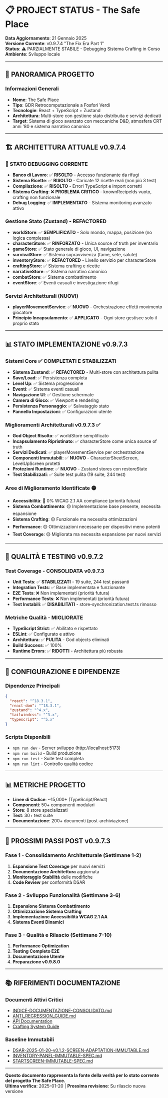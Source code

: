 # 📋 PROJECT STATUS - The Safe Place

**Data Aggiornamento**: 21 Gennaio 2025  
**Versione Corrente**: v0.9.7.4 "The Fix Era Part 1"  
**Status**: ⚠️ PARZIALMENTE STABILE - Debugging Sistema Crafting in Corso  
**Ambiente**: Sviluppo locale

---

## 🎯 PANORAMICA PROGETTO

### Informazioni Generali
- **Nome**: The Safe Place
- **Tipo**: GDR Retrocomputazionale a Fosfori Verdi
- **Tecnologie**: React + TypeScript + Zustand
- **Architettura**: Multi-store con gestione stato distribuita e servizi dedicati
- **Target**: Sistema di gioco avanzato con meccaniche D&D, atmosfera CRT anni '80 e sistema narrativo canonico

---

## 🏗️ ARCHITETTURA ATTUALE v0.9.7.4

### 🔧 STATO DEBUGGING CORRENTE
- **Banco di Lavoro**: ✅ **RISOLTO** - Accesso funzionante da rifugi
- **Sistema Ricette**: ✅ **RISOLTO** - Caricate 12 ricette reali (non più 3 test)
- **Compilazione**: ✅ **RISOLTO** - Errori TypeScript e import corretti
- **Sistema Crafting**: ❌ **PROBLEMA CRITICO** - knownRecipeIds vuoto, crafting non funzionale
- **Debug Logging**: ✅ **IMPLEMENTATO** - Sistema monitoring avanzato attivo

### Gestione Stato (Zustand) - REFACTORED
- **worldStore**: ✅ **SEMPLIFICATO** - Solo mondo, mappa, posizione (no logica complessa)
- **characterStore**: ✅ **RINFORZATO** - Unica source of truth per inventario
- **gameStore**: ✅ Stato generale di gioco, UI, navigazione
- **survivalStore**: ✅ Sistema sopravvivenza (fame, sete, salute)
- **inventoryStore**: ✅ **REFACTORED** - Livello servizio per characterStore
- **craftingStore**: ✅ Sistema crafting e ricette
- **narrativeStore**: ✅ Sistema narrativo canonico
- **combatStore**: ✅ Sistema combattimento
- **eventStore**: ✅ Eventi casuali e investigazione rifugi

### Servizi Architetturali (NUOVI)
- **playerMovementService**: ✅ **NUOVO** - Orchestrazione effetti movimento giocatore
- **Principio Incapsulamento**: ✅ **APPLICATO** - Ogni store gestisce solo il proprio stato

---

## 📊 STATO IMPLEMENTAZIONE v0.9.7.3

### Sistemi Core ✅ COMPLETATI E STABILIZZATI
- **Sistema Zustand**: ✅ **REFACTORED** - Multi-store con architettura pulita
- **Save/Load**: ✅ Persistenza completa
- **Level Up**: ✅ Sistema progressione
- **Eventi**: ✅ Sistema eventi casuali
- **Navigazione UI**: ✅ Gestione schermate
- **Camera di Gioco**: ✅ Viewport e rendering
- **Persistenza Personaggio**: ✅ Salvataggio stato
- **Pannello Impostazioni**: ✅ Configurazioni utente

### Miglioramenti Architetturali v0.9.7.3 ✅
- **God Object Risolto**: ✅ worldStore semplificato
- **Incapsulamento Ripristinato**: ✅ characterStore come unica source of truth
- **Servizi Dedicati**: ✅ playerMovementService per orchestrazione
- **Componenti Immutabili**: ✅ **NUOVO** - CharacterSheetScreen, LevelUpScreen protetti
- **Protezioni Runtime**: ✅ **NUOVO** - Zustand stores con restoreState
- **Test Stabilizzati**: ✅ Suite test pulita (19 suite, 244 test)

### Aree di Miglioramento Identificate 🟡
- **Accessibilità**: 🔴 0% WCAG 2.1 AA compliance (priorità futura)
- **Sistema Combattimento**: 🟡 Implementazione base presente, necessita espansione
- **Sistema Crafting**: 🟡 Funzionale ma necessita ottimizzazioni
- **Performance**: 🟡 Ottimizzazioni necessarie per dispositivi meno potenti
- **Test Coverage**: 🟡 Migliorata ma necessita espansione per nuovi servizi

---

## 🧪 QUALITÀ E TESTING v0.9.7.2

### Test Coverage - CONSOLIDATA v0.9.7.3
- **Unit Tests**: ✅ **STABILIZZATI** - 19 suite, 244 test passanti
- **Integration Tests**: ✅ Base implementata e funzionante
- **E2E Tests**: ❌ Non implementati (priorità futura)
- **Performance Tests**: ❌ Non implementati (priorità futura)
- **Test Instabili**: ✅ **DISABILITATI** - store-synchronization.test.ts rimosso

### Metriche Qualità - MIGLIORATE
- **TypeScript Strict**: ✅ Abilitato e rispettato
- **ESLint**: ✅ Configurato e attivo
- **Architettura**: ✅ **PULITA** - God objects eliminati
- **Build Success**: ✅ 100%
- **Runtime Errors**: ✅ **RIDOTTI** - Architettura più robusta

---

## 🔧 **CONFIGURAZIONE E DIPENDENZE**

### **Dipendenze Principali**
```json
{
  "react": "^18.3.1",
  "react-dom": "^18.3.1",
  "zustand": "^4.x",
  "tailwindcss": "^3.x",
  "typescript": "^5.x"
}
```

### **Scripts Disponibili**
- `npm run dev` - Server sviluppo (http://localhost:5173)
- `npm run build` - Build produzione
- `npm run test` - Suite test completa
- `npm run lint` - Controllo qualità codice

---

## 📊 **METRICHE PROGETTO**

- **Linee di Codice**: ~15,000+ (TypeScript/React)
- **Componenti**: 50+ componenti modulari
- **Store**: 8 store specializzati
- **Test**: 30+ test suite
- **Documentazione**: 200+ documenti (post-archiviazione)

---

## 🚀 PROSSIMI PASSI POST v0.9.7.3

### Fase 1 - Consolidamento Architetturale (Settimane 1-2)
1. **Espansione Test Coverage** per nuovi servizi
2. **Documentazione Architettura** aggiornata
3. **Monitoraggio Stabilità** delle modifiche
4. **Code Review** per conformità DSAR

### Fase 2 - Sviluppo Funzionalità (Settimane 3-6)
1. **Espansione Sistema Combattimento**
2. **Ottimizzazione Sistema Crafting**
3. **Implementazione Accessibilità WCAG 2.1 AA**
4. **Sistema Eventi Dinamici**

### Fase 3 - Qualità e Rilascio (Settimane 7-10)
1. **Performance Optimization**
2. **Testing Completo E2E**
3. **Documentazione Utente**
4. **Preparazione v0.9.8.0**

---

## 📚 **RIFERIMENTI DOCUMENTAZIONE**

### **Documenti Attivi Critici**
- [INDICE-DOCUMENTAZIONE-CONSOLIDATO.md](./INDICE-DOCUMENTAZIONE-CONSOLIDATO.md)
- [ANTI_REGRESSION_GUIDE.md](../ANTI_REGRESSION_GUIDE.md)
- [API Documentation](./api/api-documentation.md)
- [Crafting System Guide](./crafting-system/CRAFTING-SYSTEM-GUIDE.md)

### **Baseline Immutabili**
- [DSAR-2025-01-20-v0.1.2-SCREEN-ADAPTATION-IMMUTABLE.md](./dsar/DSAR-2025-01-20-v0.1.2-SCREEN-ADAPTATION-IMMUTABLE.md)
- [INVENTORY-PANEL-IMMUTABLE-SPEC.md](./dsar/INVENTORY-PANEL-IMMUTABLE-SPEC.md)
- [STARTSCREEN-IMMUTABLE-SPEC.md](./dsar/STARTSCREEN-IMMUTABLE-SPEC.md)

---

**Questo documento rappresenta la fonte della verità per lo stato corrente del progetto The Safe Place.**  
**Ultima verifica**: 2025-01-20 | **Prossima revisione**: Su rilascio nuova versione
